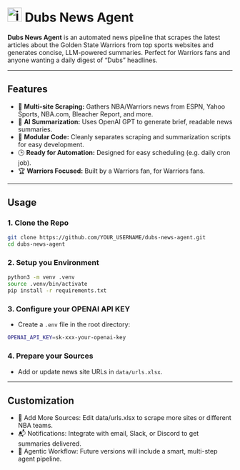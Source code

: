 # <img width="32" height="32" alt="image" src="https://github.com/user-attachments/assets/17c44201-a314-4eb1-9f7b-6238c70c1a4c" /> Dubs News Agent 


**Dubs News Agent** is an automated news pipeline that scrapes the latest articles about the Golden State Warriors from top sports websites and generates concise, LLM-powered summaries. Perfect for Warriors fans and anyone wanting a daily digest of “Dubs” headlines.

---

## Features

- 🔗 **Multi-site Scraping:** Gathers NBA/Warriors news from ESPN, Yahoo Sports, NBA.com, Bleacher Report, and more.
- 🤖 **AI Summarization:** Uses OpenAI GPT to generate brief, readable news summaries.
- 📁 **Modular Code:** Cleanly separates scraping and summarization scripts for easy development.
- 🕒 **Ready for Automation:** Designed for easy scheduling (e.g. daily cron job).
- 🏆 **Warriors Focused:** Built by a Warriors fan, for Warriors fans.

---


## Usage

### 1. **Clone the Repo**
```bash
git clone https://github.com/YOUR_USERNAME/dubs-news-agent.git
cd dubs-news-agent
```

### 2. **Setup you Environment**
```bash
python3 -m venv .venv
source .venv/bin/activate
pip install -r requirements.txt
```

### 3. **Configure your OPENAI API KEY**
- Create a `.env` file in the root directory:
```bash
OPENAI_API_KEY=sk-xxx-your-openai-key
```

### 4. **Prepare your Sources**
- Add or update news site URLs in `data/urls.xlsx`.

---

## Customization
- 📝 Add More Sources: Edit data/urls.xlsx to scrape more sites or different NBA teams.
- 📬 Notifications: Integrate with email, Slack, or Discord to get summaries delivered.
- 🤝 Agentic Workflow: Future versions will include a smart, multi-step agent pipeline.
